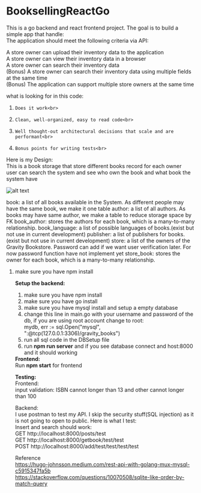 # BooksellingReactGo

This is a go backend and react frontend project. The goal is to build a simple app that handle:<br>
The application should meet the following criteria via API:

A store owner can upload their inventory data to the application<br>
A store owner can view their inventory data in a browser<br>
A store owner can search their inventory data<br>
(Bonus) A store owner can search their inventory data using multiple fields at the same time<br>
(Bonus) The application can support multiple store owners at the same time<br>
 

what is looking for in this code:<br>

1.     Does it work<br>

2.     Clean, well-organized, easy to read code<br>

3.     Well thought-out architectural decisions that scale and are performant<br>

4.     Bonus points for writing tests<br>

Here is my Design:<br>
This is a book storage that store different books record for each owner<br>
user can search the system and see who own the book and what book the system have<br>

![alt text](https://github.com/mcchow/BooksellingReactGo/tree/main/img/Capture.jpg?raw=true)

book: a list of all books available in the System. As different people may have the same book, we make it one table
author: a list of all authors. As books may have same author, we make a table to reduce storage space by FK
book_author: stores the authors for each book, which is a many-to-many relationship.
book_language: a list of possible languages of books.(exist but not use in current development)
publisher: a list of publishers for books.(exist but not use in current development)
store: a list of the owners of the Gravity Bookstore. Password can add if we want user verification later. For now password function have not implement yet
store_book: stores the owner for each book, which is a many-to-many relationship.

<ol>
<li>make sure you have npm install<br></li>

<b>Setup the backend:</b><br>
<ol>
<li>make sure you have npm install<br></li>
<li>make sure you have go install<br></li>
<li>make sure you have mysql install and setup a empty database<br></li>
<li>change this line in main.go with your username and password of the db, if you are using root account change <username> to root:<br>
mydb, err := sql.Open("mysql",
		"<username>:<password>@tcp(127.0.0.1:3306)/gravity_books")<br></li>
<li>run all sql code in the DBSetup file<br></li>
<li>run <b>npm run server</b> and if you see database connect and host:8000 and it should working<br></li>
</ol>
<b>Frontend:</b><br>
Run <b>npm start</b> for frontend<br>

<b>Testing:</b><br>
Frontend:<br>
input validation: ISBN cannot longer than 13 and other cannot longer than 100<br>

Backend:<br>
I use postman to test my API. I skip the security stuff(SQL injection) as it is not going to open to public. Here is what I test:<br>
Insert and search should work: <br>
GET http://localhost:8000/posts/test<br>
GET http://localhost:8000/getbook/test/test<br>
POST http://localhost:8000/add/test/test/test/test<br>






Reference<br>
https://hugo-johnsson.medium.com/rest-api-with-golang-mux-mysql-c5915347fa5b<br>
https://stackoverflow.com/questions/10070508/sqlite-like-order-by-match-query<br>